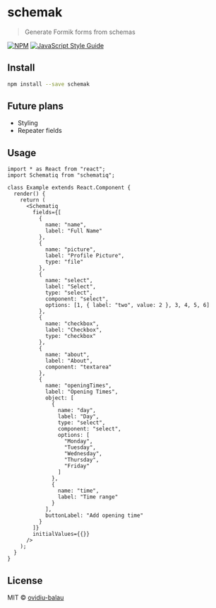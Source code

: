 # schemak

> Generate Formik forms from schemas

[![NPM](https://img.shields.io/npm/v/schemak.svg)](https://www.npmjs.com/package/schemak) [![JavaScript Style Guide](https://img.shields.io/badge/code_style-standard-brightgreen.svg)](https://standardjs.com)

## Install

```bash
npm install --save schemak
```

## Future plans

- Styling
- Repeater fields

## Usage

```tsx
import * as React from "react";
import Schematiq from "schematiq";

class Example extends React.Component {
  render() {
    return (
      <Schematiq
        fields={[
          {
            name: "name",
            label: "Full Name"
          },
          {
            name: "picture",
            label: "Profile Picture",
            type: "file"
          },
          {
            name: "select",
            label: "Select",
            type: "select",
            component: "select",
            options: [1, { label: "two", value: 2 }, 3, 4, 5, 6]
          },
          {
            name: "checkbox",
            label: "Checkbox",
            type: "checkbox"
          },
          {
            name: "about",
            label: "About",
            component: "textarea"
          },
          {
            name: "openingTimes",
            label: "Opening Times",
            object: [
              {
                name: "day",
                label: "Day",
                type: "select",
                component: "select",
                options: [
                  "Monday",
                  "Tuesday",
                  "Wednesday",
                  "Thursday",
                  "Friday"
                ]
              },
              {
                name: "time",
                label: "Time range"
              }
            ],
            buttonLabel: "Add opening time"
          }
        ]}
        initialValues={{}}
      />
    );
  }
}
```

## License

MIT © [ovidiu-balau](https://github.com/ovidiu-balau)

